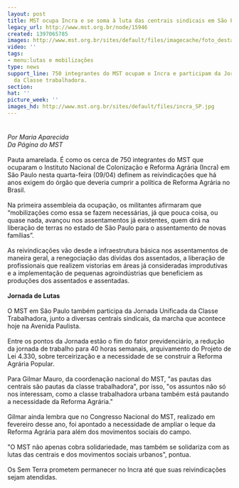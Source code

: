 ```yaml
---
layout: post
title: MST ocupa Incra e se soma à luta das centrais sindicais em São Paulo
legacy_url: http://www.mst.org.br/node/15946
created: 1397065785
images: http://www.mst.org.br/sites/default/files/imagecache/foto_destaque/incra_SP.jpg
video: ''
tags:
- menu:lutas e mobilizações
type: news
support_line: 750 integrantes do MST ocupam o Incra e participam da Jornada Unificada
  da Classe trabalhadora.
section: 
hat: ''
picture_week: ''
images_hd: http://www.mst.org.br/sites/default/files/incra_SP.jpg
---
```

<div><img style="margin: 10px;" src="http://www.mst.org.br/sites/default/files/incra_SP.jpg" alt="">&nbsp;</div><div><em>Por Maria Aparecida<br>Da Página do MST</em></div><div>&nbsp;</div><div>Pauta amarelada. É como os cerca de 750 integrantes do MST que ocuparam o Instituto Nacional de Colonização e Reforma Agrária (Incra) em São Paulo nesta quarta-feira (09/04)&nbsp;definem as reivindicações que há anos exigem do órgão que deveria cumprir a política de Reforma Agrária no Brasil.</div><div>&nbsp;</div><div>Na primeira assembleia da ocupação, os militantes afirmaram que “mobilizações como essa se fazem necessárias, já que pouca coisa, ou quase nada, avançou nos assentamentos já existentes, quem dirá na liberação de terras no estado de São Paulo para o assentamento de novas famílias”.</div><div>&nbsp;</div><div>As reivindicações vão desde a infraestrutura básica nos assentamentos de maneira geral, a renegociação das dívidas dos assentados, a liberação de profissionais que realizem vistorias em áreas já consideradas improdutivas e a implementação de pequenas agroindústrias que beneficiem as produções dos assentados e assentadas.</div><div>&nbsp;</div><div><strong>Jornada de Lutas</strong></div><div>&nbsp;</div><div>O MST em São Paulo também participa da Jornada Unificada da Classe Trabalhadora, junto a diversas centrais sindicais, da marcha que acontece hoje na Avenida Paulista.</div><div>&nbsp;</div><div>Entre os pontos da Jornada estão o fim do fator previdenciário, a redução da jornada de trabalho para 40 horas semanais, arquivamento do Projeto de Lei 4.330, sobre terceirização e a&nbsp;necessidade de se construir a Reforma Agrária Popular.</div><div>&nbsp;</div><div>Para Gilmar Mauro, da coordenação nacional do MST, "as pautas das centrais são pautas da classe trabalhadora", por isso, "os assuntos não só nos interessam, como a classe trabalhadora urbana também está pautando a necessidade da Reforma Agrária."</div><div>&nbsp;</div><div>Gilmar ainda lembra que no Congresso Nacional do MST, realizado em fevereiro desse ano, foi apontado a necessidade de ampliar o leque da Reforma Agrária para além dos movimentos sociais do campo.</div><div>&nbsp;</div><div>"O MST não apenas cobra solidariedade, mas também se solidariza com as lutas das centrais e dos movimentos sociais urbanos", pontua.</div><div><br>Os Sem Terra prometem permanecer no Incra até que suas reivindicações sejam atendidas.</div><div>&nbsp;</div><div>&nbsp;</div><div>&nbsp;</div><div>&nbsp;</div><div>&nbsp;</div>
